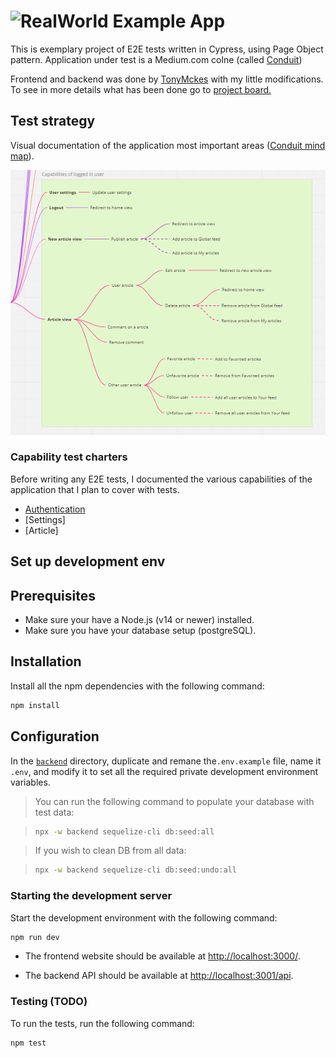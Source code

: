 # ![RealWorld Example App](logo.png)
This is exemplary project of E2E tests written in Cypress, using Page Object pattern. Application under test is a Medium.com colne (called [Conduit](https://demo.realworld.io/#/)) 

Frontend and backend was done by [TonyMckes](https://github.com/TonyMckes/conduit-realworld-example-app) with my little modifications. To see in more details what has been done go to [project board.](https://github.com/users/HubertArciszewski95/projects/2/views/1)

## **Test strategy**
Visual documentation of the application most important areas ([Conduit mind map](https://miro.com/app/board/uXjVPyTICs0=/?share_link_id=723710348292)).

![Condiut mind map](conduit-mind-map.png)

### Capability test charters
Before writing any E2E tests, I documented the various capabilities of the application that I plan to cover with tests.
- [Authentication](test-charters\authentication.md)
- [Settings]
- [Article]

## **Set up development env**
## Prerequisites

- Make sure your have a Node.js (v14 or newer) installed.
- Make sure you have your database setup (postgreSQL).

## Installation

Install all the npm dependencies with the following command:

```bash
npm install
```

## Configuration

In the [`backend`](backend/) directory, duplicate and remane the`.env.example` file, name it `.env`, and modify it to set all the required private development environment variables.

> You can run the following command to populate your database with test data:

> ```bash
> npx -w backend sequelize-cli db:seed:all
> ```

> If you wish to clean DB from all data:

> ```bash
> npx -w backend sequelize-cli db:seed:undo:all
> ```

### Starting the development server

Start the development environment with the following command:

```bash
npm run dev
```

- The frontend website should be available at [http://localhost:3000/](http://localhost:3000).

- The backend API should be available at [http://localhost:3001/api](http://localhost:3001/api).

### Testing (TODO)

To run the tests, run the following command:

```bash
npm test
```
